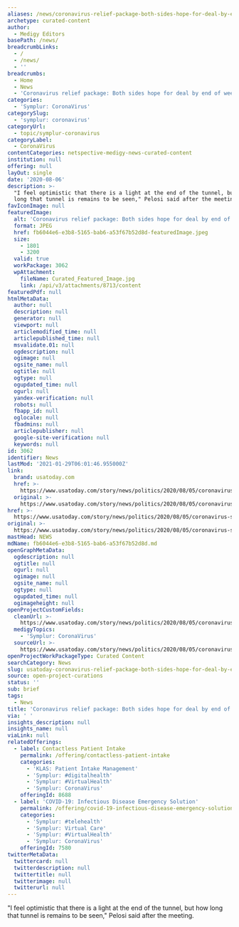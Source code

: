 ```yaml
---
aliases: /news/coronavirus-relief-package-both-sides-hope-for-deal-by-end-of-week
archetype: curated-content
author:
  - Medigy Editors
basePath: /news/
breadcrumbLinks:
  - /
  - /news/
  - ''
breadcrumbs:
  - Home
  - News
  - 'Coronavirus relief package: Both sides hope for deal by end of week'
categories:
  - 'Symplur: CoronaVirus'
categorySlug:
  - 'symplur: coronavirus'
categoryUrl:
  - topic/symplur-coronavirus
categoryLabel:
  - CoronaVirus
contentCategories: netspective-medigy-news-curated-content
institution: null
offering: null
layOut: single
date: '2020-08-06'
description: >-
  "I feel optimistic that there is a light at the end of the tunnel, but how
  long that tunnel is remains to be seen," Pelosi said after the meeting.
favIconImage: null
featuredImage:
  alt: 'Coronavirus relief package: Both sides hope for deal by end of week'
  format: JPEG
  href: fb6044e6-e3b8-5165-bab6-a53f67b52d8d-featuredImage.jpeg
  size:
    - 1801
    - 3200
  valid: true
  workPackage: 3062
  wpAttachment:
    fileName: Curated_Featured_Image.jpg
    link: /api/v3/attachments/8713/content
featuredPdf: null
htmlMetaData:
  author: null
  description: null
  generator: null
  viewport: null
  articlemodified_time: null
  articlepublished_time: null
  msvalidate.01: null
  ogdescription: null
  ogimage: null
  ogsite_name: null
  ogtitle: null
  ogtype: null
  ogupdated_time: null
  ogurl: null
  yandex-verification: null
  robots: null
  fbapp_id: null
  oglocale: null
  fbadmins: null
  articlepublisher: null
  google-site-verification: null
  keywords: null
id: 3062
identifier: News
lastMod: '2021-01-29T06:01:46.955000Z'
link:
  brand: usatoday.com
  href: >-
    https://www.usatoday.com/story/news/politics/2020/08/05/coronavirus-stimulus-package-both-sides-hope-deal-end-week/3298845001/
  original: >-
    https://www.usatoday.com/story/news/politics/2020/08/05/coronavirus-stimulus-package-both-sides-hope-deal-end-week/3298845001/
href: >-
  https://www.usatoday.com/story/news/politics/2020/08/05/coronavirus-stimulus-package-both-sides-hope-deal-end-week/3298845001/
original: >-
  https://www.usatoday.com/story/news/politics/2020/08/05/coronavirus-stimulus-package-both-sides-hope-deal-end-week/3298845001/
mastHead: NEWS
mdName: fb6044e6-e3b8-5165-bab6-a53f67b52d8d.md
openGraphMetaData:
  ogdescription: null
  ogtitle: null
  ogurl: null
  ogimage: null
  ogsite_name: null
  ogtype: null
  ogupdated_time: null
  ogimageheight: null
openProjectCustomFields:
  cleanUrl: >-
    https://www.usatoday.com/story/news/politics/2020/08/05/coronavirus-stimulus-package-both-sides-hope-deal-end-week/3298845001/
  medigyTopics:
    - 'Symplur: CoronaVirus'
  sourceUrl: >-
    https://www.usatoday.com/story/news/politics/2020/08/05/coronavirus-stimulus-package-both-sides-hope-deal-end-week/3298845001/
openProjectWorkPackageType: Curated Content
searchCategory: News
slug: usatoday-coronavirus-relief-package-both-sides-hope-for-deal-by-end-of-week
source: open-project-curations
status: ''
sub: brief
tags:
  - News
title: 'Coronavirus relief package: Both sides hope for deal by end of week'
via: ' '
insights_description: null
insights_name: null
viaLink: null
relatedOfferings:
  - label: Contactless Patient Intake
    permalink: /offering/contactless-patient-intake
    categories:
      - 'KLAS: Patient Intake Management'
      - 'Symplur: #digitalhealth'
      - 'Symplur: #VirtualHealth'
      - 'Symplur: CoronaVirus'
    offeringId: 8688
  - label: 'COVID-19: Infectious Disease Emergency Solution'
    permalink: /offering/covid-19-infectious-disease-emergency-solution
    categories:
      - 'Symplur: #telehealth'
      - 'Symplur: Virtual Care'
      - 'Symplur: #VirtualHealth'
      - 'Symplur: CoronaVirus'
    offeringId: 7580
twitterMetaData:
  twittercard: null
  twitterdescription: null
  twittertitle: null
  twitterimage: null
  twitterurl: null
---
```

"I feel optimistic that there is a light at the end of the tunnel, but how long that tunnel is remains to be seen," Pelosi said after the meeting.